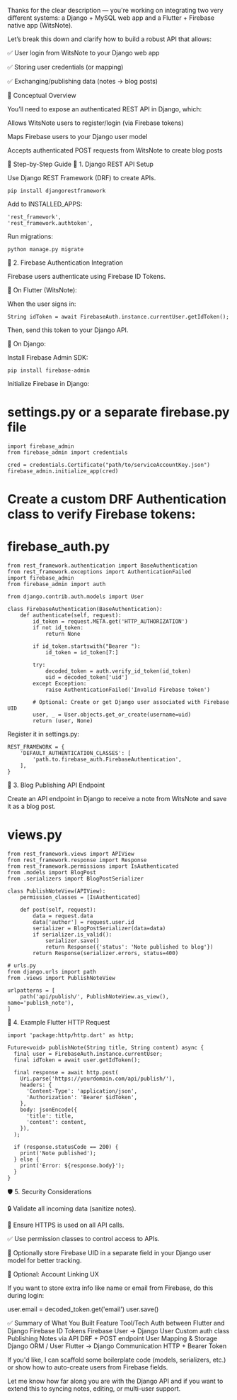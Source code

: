 Thanks for the clear description — you're working on integrating two very different systems: a Django + MySQL web app and a Flutter + Firebase native app (WitsNote).

Let’s break this down and clarify how to build a robust API that allows:

✅ User login from WitsNote to your Django web app

✅ Storing user credentials (or mapping)

✅ Exchanging/publishing data (notes → blog posts)

🧠 Conceptual Overview

You’ll need to expose an authenticated REST API in Django, which:

Allows WitsNote users to register/login (via Firebase tokens)

Maps Firebase users to your Django user model

Accepts authenticated POST requests from WitsNote to create blog posts

🔧 Step-by-Step Guide
🥇 1. Django REST API Setup

Use Django REST Framework (DRF) to create APIs.

```
pip install djangorestframework
```


Add to INSTALLED_APPS:

```
'rest_framework',
'rest_framework.authtoken',
```


Run migrations:

```python manage.py migrate```

🔐 2. Firebase Authentication Integration

Firebase users authenticate using Firebase ID Tokens.

🔹 On Flutter (WitsNote):

When the user signs in:

```String idToken = await FirebaseAuth.instance.currentUser.getIdToken();```


Then, send this token to your Django API.

🔹 On Django:

Install Firebase Admin SDK:

```pip install firebase-admin```

Initialize Firebase in Django:

# settings.py or a separate firebase.py file
```
import firebase_admin
from firebase_admin import credentials

cred = credentials.Certificate("path/to/serviceAccountKey.json")
firebase_admin.initialize_app(cred)
```

# Create a custom DRF Authentication class to verify Firebase tokens:

# firebase_auth.py
```
from rest_framework.authentication import BaseAuthentication
from rest_framework.exceptions import AuthenticationFailed
import firebase_admin
from firebase_admin import auth

from django.contrib.auth.models import User

class FirebaseAuthentication(BaseAuthentication):
    def authenticate(self, request):
        id_token = request.META.get('HTTP_AUTHORIZATION')
        if not id_token:
            return None

        if id_token.startswith("Bearer "):
            id_token = id_token[7:]

        try:
            decoded_token = auth.verify_id_token(id_token)
            uid = decoded_token['uid']
        except Exception:
            raise AuthenticationFailed('Invalid Firebase token')

        # Optional: Create or get Django user associated with Firebase UID
        user, _ = User.objects.get_or_create(username=uid)
        return (user, None)

```

Register it in settings.py:
```
REST_FRAMEWORK = {
    'DEFAULT_AUTHENTICATION_CLASSES': [
        'path.to.firebase_auth.FirebaseAuthentication',
    ],
}
```

🧾 3. Blog Publishing API Endpoint

Create an API endpoint in Django to receive a note from WitsNote and save it as a blog post.

# views.py
```
from rest_framework.views import APIView
from rest_framework.response import Response
from rest_framework.permissions import IsAuthenticated
from .models import BlogPost
from .serializers import BlogPostSerializer

class PublishNoteView(APIView):
    permission_classes = [IsAuthenticated]

    def post(self, request):
        data = request.data
        data['author'] = request.user.id
        serializer = BlogPostSerializer(data=data)
        if serializer.is_valid():
            serializer.save()
            return Response({'status': 'Note published to blog'})
        return Response(serializer.errors, status=400)

# urls.py
from django.urls import path
from .views import PublishNoteView

urlpatterns = [
    path('api/publish/', PublishNoteView.as_view(), name='publish_note'),
]
```

🔄 4. Example Flutter HTTP Request
```
import 'package:http/http.dart' as http;

Future<void> publishNote(String title, String content) async {
  final user = FirebaseAuth.instance.currentUser;
  final idToken = await user.getIdToken();

  final response = await http.post(
    Uri.parse('https://yourdomain.com/api/publish/'),
    headers: {
      'Content-Type': 'application/json',
      'Authorization': 'Bearer $idToken',
    },
    body: jsonEncode({
      'title': title,
      'content': content,
    }),
  );

  if (response.statusCode == 200) {
    print('Note published');
  } else {
    print('Error: ${response.body}');
  }
}
```

🛡️ 5. Security Considerations

🔒 Validate all incoming data (sanitize notes).

🔐 Ensure HTTPS is used on all API calls.

✅ Use permission classes to control access to APIs.

📌 Optionally store Firebase UID in a separate field in your Django user model for better tracking.

🧩 Optional: Account Linking UX

If you want to store extra info like name or email from Firebase, do this during login:

user.email = decoded_token.get('email')
user.save()

✅ Summary of What You Built
Feature	Tool/Tech
Auth between Flutter and Django	Firebase ID Tokens
Firebase User → Django User	Custom auth class
Publishing Notes via API	DRF + POST endpoint
User Mapping & Storage	Django ORM / User
Flutter → Django Communication	HTTP + Bearer Token

If you'd like, I can scaffold some boilerplate code (models, serializers, etc.) or show how to auto-create users from Firebase fields.

Let me know how far along you are with the Django API and if you want to extend this to syncing notes, editing, or multi-user support.